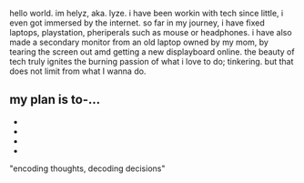 hello world.
im helyz, aka. lyze.
i have been workin with tech since little, i even got immersed by the internet.
so far in my journey, i have fixed laptops, playstation, pheriperals such as mouse or headphones.
i have also made a secondary monitor from an old laptop owned by my mom, by tearing the screen out amd getting a new displayboard online.
the beauty of tech truly ignites the burning passion of what i love to do; tinkering.
but that does not limit from what I wanna do.

my plan is to-...
-
-
-
-
-
"encoding thoughts, decoding decisions"

